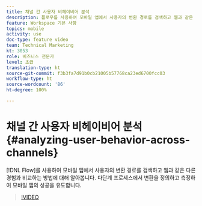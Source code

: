 ```yaml
---
title: 채널 간 사용자 비헤이비어 분석
description: 플로우를 사용하여 모바일 앱에서 사용자의 변환 경로를 검색하고 웹과 같은 다른 경험과 비교하는 방법에 대해 알아봅니다. 다단계 프로세스에서 변환을 정의하고 측정하여 모바일 앱의 성공을 유도합니다.
feature: Workspace 기본 사항
topics: mobile
activity: use
doc-type: feature video
team: Technical Marketing
kt: 3053
role: 비즈니스 전문가
level: 초급
translation-type: ht
source-git-commit: f3b3fa7d91b0cb21005b57768ca23ed6700fcc03
workflow-type: ht
source-wordcount: '86'
ht-degree: 100%

---
```



# 채널 간 사용자 비헤이비어 분석 {#analyzing-user-behavior-across-channels}

[!DNL Flow]를 사용하여 모바일 앱에서 사용자의 변환 경로를 검색하고 웹과 같은 다른 경험과 비교하는 방법에 대해 알아봅니다. 다단계 프로세스에서 변환을 정의하고 측정하여 모바일 앱의 성공을 유도합니다.

>[!VIDEO](https://video.tv.adobe.com/v/27824/?quality=12)

